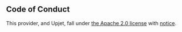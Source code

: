 ## Code of Conduct

This provider, and Upjet, fall under [the Apache 2.0 license](LICENSE) with [notice](NOTICE).
